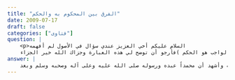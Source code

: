 ```yaml
---
title: "الفرق بين المحكوم به والحكم"
date: 2009-07-17
draft: false
categories: ["فتاوى"]
question: |
    <p>السلام عليكم أخي العزيز عندي سؤال في الأصول لم أفهمه
    يقول الشيخ ابن عثيمين -رحمه الله- في شرحه للأصول من علم الأصول (الأمر يقتضي الوجوب ؛ فالوجوب محكوم به ؛والواجب هو الحكم )فأرجو أن توضح لي هذه العبارة وجزاك الله خير الجزاء .</p>
answer: |
    الحمد لله وحد وأشهد أن لا إله إلا الله وحده لا شريك له وأشهد أن محمداً عبده ورسوله صلى الله عليه وعلى آله وصحبه وسلم وبعد : <BR>عبارة  الشيخ واضحة فهو يتكلم على الواجب وهو حكم من الأحكام التكليفية فالوجوب محكوم به والواجب هو الحكم ، أوضح لك بشيء من  التفصيل : <BR>عندما يتكلم العلماء على الأحكام الشرعية يقولون : <BR>1-الحاكم أو الشارع : وهو الله تعالى وحده لا شريك له فليس لأحد أن يحكم في أمر شرعي بأنه حلال أو حرام أو واجب إلخ إلا الله تعالى قال تعالى : {قُلْ إِنِّي عَلَى بَيِّنَةٍ مِّن رَّبِّي وَكَذَّبْتُم بِهِ مَا عِندِي مَا تَسْتَعْجِلُونَ بِهِ إِنِ الْحُكْمُ إِلاَّ لِلّهِ يَقُصُّ الْحَقَّ وَهُوَ خَيْرُ الْفَاصِلِينَ}الأنعام57 <BR>قال الزركشي في البحر المحيط (1/175) : (مَسْأَلَةٌ [ لَا حَاكِمَ إلَّا الشَّرْعُ ] إذَا تَبَيَّنَ أَنَّ الْحُكْمَ خِطَابُ الشَّرْعِ فَلَا حَاكِمَ عَلَى الْمُكَلَّفِينَ إلَّا الشَّرْعُ ) . <BR>ولا تعارض بين هذا وبين قوله تعالى  : {وَإِنْ خِفْتُمْ شِقَاقَ بَيْنِهِمَا فَابْعَثُواْ حَكَماً مِّنْ أَهْلِهِ وَحَكَماً مِّنْ أَهْلِهَا إِن يُرِيدَا إِصْلاَحاً يُوَفِّقِ اللهُ بَيْنَهُمَا إِنَّ اللهَ كَانَ عَلِيماً خَبِيراً }النساء35 <BR>وقوله صلى الله عليه وسلم : ((إِذَا حَكَمَ الْحَاكِمُ فَاجْتَهَدَ ثُمَّ أَصَابَ فَلَهُ أَجْرَانِ ، وَإِذَا حَكَمَ فَاجْتَهَدَ ثُمَّ أَخْطَأَ فَلَهُ أَجْرٌ )) رواه البخاري ومسلم . فالحاكم من البشر في الشرع بأن هذا حلال أو حرام إنما هو مبين لحكم الله تعالى لا غير . <BR>2-الحكم : أي الحكم الشرعي وهو هنا الواجب فيكون الواجب هو الحكم أي حكم هذا الفعل فمثلا تحية المسجد حكمها أنها واجبة ، فالواجب هو الحكم الشرعي ، والوجوب هو الحكم المحكوم به ، فحكم تحية المسجد أنها واجبة ، والمحكوم به في تحية المسجد الوجوب ، ولا تجعل هذه العبارة تشكل عليك فهي عبارة اصطلاحية تقريبية . <BR>3- محكوم فيه : وهو الفعل أو العين ، فثلا الخمر حكمها أنها حرام ،  فحكم التحريم وقع على هذه العين –الخمر- فهي محكوم فيها . <BR>4-محكوم عليه : وهو المكلف ، فهو محكوم عليه بفعل الفعل أو تركه  . <BR>والله أعلم .
---
```


